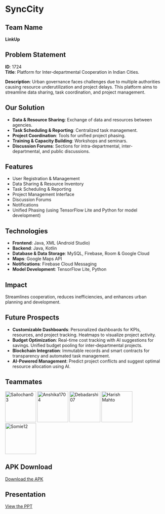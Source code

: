 # SyncCity

## Team Name
**LinkUp**

## Problem Statement
**ID**: 1724  
**Title**: Platform for Inter-departmental Cooperation in Indian Cities.

**Description**: Urban governance faces challenges due to multiple authorities causing resource underutilization and project delays. This platform aims to streamline data sharing, task coordination, and project management.

## Our Solution
- **Data & Resource Sharing**: Exchange of data and resources between agencies.
- **Task Scheduling & Reporting**: Centralized task management.
- **Project Coordination**: Tools for unified project phasing.
- **Training & Capacity Building**: Workshops and seminars.
- **Discussion Forums**: Sections for intra-departmental, inter-departmental, and public discussions.

## Features
- User Registration & Management
- Data Sharing & Resource Inventory
- Task Scheduling & Reporting
- Project Management Interface
- Discussion Forums
- Notifications
- Unified Phasing (using TensorFlow Lite and Python for model development)

## Technologies
- **Frontend**: Java, XML (Android Studio)
- **Backend**: Java, Kotlin
- **Database & Data Storage**: MySQL, Firebase, Room & Google Cloud
- **Maps**: Google Maps API
- **Notifications**: Firebase Cloud Messaging
- **Model Development**: TensorFlow Lite, Python

## Impact
Streamlines cooperation, reduces inefficiencies, and enhances urban planning and development.

## Future Prospects
- **Customizable Dashboards**: Personalized dashboards for KPIs, resources, and project tracking. Heatmaps to visualize project activity.
- **Budget Optimization**: Real-time cost tracking with AI suggestions for savings. Unified budget pooling for inter-departmental projects.
- **Blockchain Integration**: Immutable records and smart contracts for transparency and automated task management.
- **AI-Powered Management**: Predict project conflicts and suggest optimal resource allocation using AI.

## Teammates
<div>
  <a href="https://github.com/sailochan03"><img src="https://github.com/sailochan03.png" width="100" height="100" alt="Sailochan03"/></a>
  <a href="https://github.com/anshika1704"><img src="https://github.com/anshika1704.png" width="100" height="100" alt="Anshika1704"/></a>
  <a href="https://github.com/debadarshi07"><img src="https://github.com/debadarshi07.png" width="100" height="100" alt="Debadarshi07"/></a>
  <a href="https://github.com/HarishMahto"><img src="https://github.com/HarishMahto.png" width="100" height="100" alt="Harish Mahto"/></a>
  <a href="https://github.com/Somie12"><img src="https://github.com/Somie12.png" width="100" height="100" alt="Somie12"/></a>
</div>

## APK Download
[Download the APK](https://drive.google.com/file/d/10RepZjI89xeKZ6EnFUVm2yqaraqTxEu8/view?usp=drive_link)

## Presentation
[View the PPT](https://drive.google.com/file/d/19A4nH-biDz_TMhCB4y0w8MkQd5iWQS3G/view?usp=drive_link)

